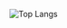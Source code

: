 <!--
**chiaraferrara/chiaraferrara** is a ✨ _special_ ✨ repository because its `README.md` (this file) appears on your GitHub profile.

Here are some ideas to get you started:

- 🔭 I’m currently working on ...
- 🌱 I’m currently learning ...
- 👯 I’m looking to collaborate on ...
- 🤔 I’m looking for help with ...
- 💬 Ask me about ...
- 📫 How to reach me: ...
- 😄 Pronouns: ...
- ⚡ Fun fact: ...
-->



<!--[![Chiara's GitHub stats](https://github-readme-stats.vercel.app/api?username=chiaraferrara&show_icons=true&theme=transparent)](https://github.com/chiaraferrara/github-readme-stats)-->
![Top Langs](https://github-readme-stats.vercel.app/api/top-langs/?username=chiaraferrara&layout=compact&langs_count=6)
